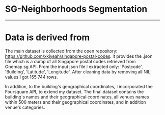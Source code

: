 # SG-Neighborhoods Segmentation
-----
# Data is derived from 
The main dataset is collected from the open repository: https://github.com/xkjyeah/singapore-postal-codes. It provides the .json file which is a dump of all Singapore postal codes retrieved from Onemap.sg API. From the input json file I extracted only: 'Postcode', 'Building', 'Latitude', 'Longitude'. After cleaning data by removing all NIL values I got 155 744 rows.

In addition, to the building's geographical coordinates, I incorporated the Foursquare API, to extend my dataset. The final dataset contains the building's names and their geographical coordinates, all venues names within 500 meters and their geographical coordinates, and in addition venue's categories.
